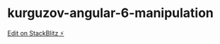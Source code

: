 # kurguzov-angular-6-manipulation

[Edit on StackBlitz ⚡️](https://stackblitz.com/edit/kurguzov-angular-6-manipulation)